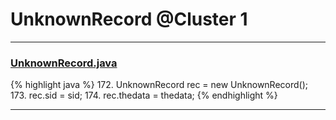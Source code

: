 # UnknownRecord @Cluster 1

***

### [UnknownRecord.java](https://searchcode.com/codesearch/view/15642491/)
{% highlight java %}
172. UnknownRecord rec = new UnknownRecord();
173. rec.sid = sid;
174. rec.thedata = thedata;
{% endhighlight %}

***

